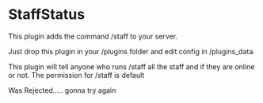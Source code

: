 # StaffStatus

This plugin adds the command /staff to your server. 

Just drop this plugin in your /plugins folder and edit config in /plugins_data. 

This plugin will tell anyone who runs /staff all the staff and if they are online or not. The permission for /staff is default 

Was Rejected..... gonna try again
